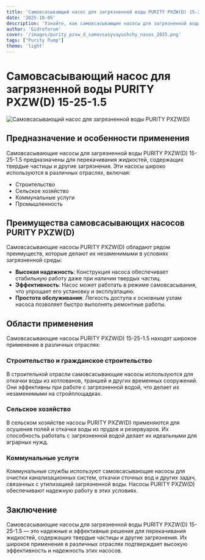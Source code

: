 ```yaml
---
title: 'Самовсасывающий насос для загрязненной воды PURITY PXZW(D) 15-25-1.5'
date: '2025-10-05'
description: 'Узнайте, как самовсасывающие насосы для загрязненной воды PURITY PXZW(D) обеспечивают надежную работу в сложных условиях.'
author: 'Gidroforum'
cover: '/images/purity_pzxw_d_samovsasyvayushchy_nasos_2025.png'
tags: ["Purity Pump"]
theme: 'light'
---
```

# Самовсасывающий насос для загрязненной воды PURITY PXZW(D) 15-25-1.5

![Самовсасывающий насос для загрязненной воды PURITY PXZW(D)](/images/purity_pzxw_d_samovsasyvayushchy_nasos_2025.png)

## Предназначение и особенности применения

Самовсасывающие насосы для загрязненной воды PURITY PXZW(D) 15-25-1.5 предназначены для перекачивания жидкостей, содержащих твердые частицы и другие загрязнения. Эти насосы широко используются в различных отраслях, включая:

- Строительство
- Сельское хозяйство
- Коммунальные услуги
- Промышленность

## Преимущества самовсасывающих насосов PURITY PXZW(D)

Самовсасывающие насосы PURITY PXZW(D) обладают рядом преимуществ, которые делают их незаменимыми в условиях загрязненной среды:

- **Высокая надежность**: Конструкция насоса обеспечивает стабильную работу даже при наличии твердых частиц.
- **Эффективность**: Насос может работать в режиме самовсасывания, что упрощает его установку и эксплуатацию.
- **Простота обслуживания**: Легкость доступа к основным узлам насоса позволяет быстро выполнять ремонтные работы.

## Области применения

Самовсасывающие насосы PURITY PXZW(D) 15-25-1.5 находят широкое применение в различных отраслях:

### Строительство и гражданское строительство

В строительной отрасли самовсасывающие насосы используются для откачки воды из котлованов, траншей и других временных сооружений. Они эффективны при работе с загрязненной водой, что делает их незаменимыми на стройплощадках.

### Сельское хозяйство

В сельском хозяйстве насосы PURITY PXZW(D) применяются для осушения полей и откачки воды из прудов и резервуаров. Их способность работать с загрязненной водой делает их идеальными для аграрных нужд.

### Коммунальные услуги

Коммунальные службы используют самовсасывающие насосы для очистки канализационных систем, откачки сточных вод и других задач, связанных с утилизацией загрязненной воды. Насосы PURITY PXZW(D) обеспечивают надежную работу в этих условиях.

## Заключение

Самовсасывающие насосы для загрязненной воды PURITY PXZW(D) 15-25-1.5 — это надежные и эффективные решения для перекачивания жидкостей, содержащих твердые частицы и другие загрязнения. Их широкое применение в различных отраслях подтверждает высокую эффективность и надежность этих насосов.
